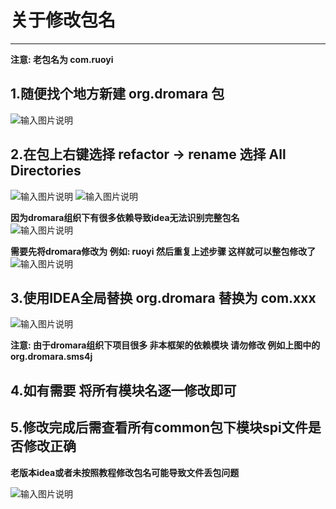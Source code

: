 # 关于修改包名
- - -

**注意: 老包名为 com.ruoyi**

## 1.随便找个地方新建 org.dromara 包
![输入图片说明](https://foruda.gitee.com/images/1708491220807198688/b95c0c34_1766278.png "屏幕截图")

## 2.在包上右键选择 refactor -> rename 选择 All Directories
![输入图片说明](https://foruda.gitee.com/images/1683276891079076405/79808b22_1766278.png "屏幕截图")
![输入图片说明](https://foruda.gitee.com/images/1683276881727653847/7e6b7414_1766278.png "屏幕截图")

**因为dromara组织下有很多依赖导致idea无法识别完整包名**
<br>
![输入图片说明](https://foruda.gitee.com/images/1708490576909691001/692e5b37_1766278.png "屏幕截图")

**需要先将dromara修改为 例如: ruoyi 然后重复上述步骤 这样就可以整包修改了**
<br>
![输入图片说明](https://foruda.gitee.com/images/1708490906933084793/ff104cd7_1766278.png "屏幕截图")

## 3.使用IDEA全局替换 org.dromara 替换为 com.xxx

![输入图片说明](https://foruda.gitee.com/images/1708491055347995519/dedda0d1_1766278.png "屏幕截图")

**注意: 由于dromara组织下项目很多 非本框架的依赖模块 请勿修改 例如上图中的 org.dromara.sms4j**

## 4.如有需要 将所有模块名逐一修改即可

## 5.修改完成后需查看所有common包下模块spi文件是否修改正确

**老版本idea或者未按照教程修改包名可能导致文件丢包问题**

![输入图片说明](https://foruda.gitee.com/images/1708491365841192006/8bc337c2_1766278.png "屏幕截图")
